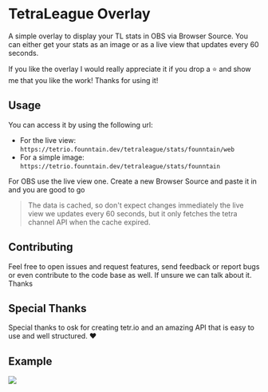 # TetraLeague Overlay
A simple overlay to display your TL stats in OBS via Browser Source.
You can either get your stats as an image or as a live view that updates every 60 seconds.

If you like the overlay I would really appreciate it if you drop a ⭐ and show me that you like the work! Thanks for using it!

## Usage
You can access it by using the following url:
- For the live view: `https://tetrio.founntain.dev/tetraleague/stats/founntain/web`
- For a simple image: `https://tetrio.founntain.dev/tetraleague/stats/founntain`

For OBS use the live view one. Create a new Browser Source and paste it in and you are good to go

> The data is cached, so don't expect changes immediately the live view we updates every 60 seconds, but it only fetches the tetra channel API when the cache expired.

## Contributing
Feel free to open issues and request features, send feedback or report bugs or even contribute to the code base as well.
If unsure we can talk about it. Thanks

## Special Thanks
Special thanks to osk for creating tetr.io and an amazing API that is easy to use and well structured. ❤️

## Example
![](https://tetrio.founntain.dev/tetraleague/stats/founntain)
